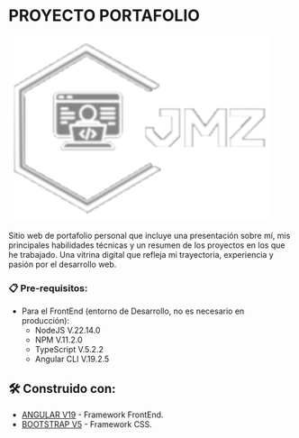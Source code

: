 # PROYECTO PORTAFOLIO

![logo](public/logo_jmz.png?raw=true"logo) 

Sitio web de portafolio personal que incluye una presentación sobre mí, mis principales habilidades técnicas y un resumen de los proyectos en los que he trabajado. Una vitrina digital que refleja mi trayectoria, experiencia y pasión por el desarrollo web.

### 📋 Pre-requisitos:
* Para el FrontEnd (entorno de Desarrollo, no es necesario en producción):
	* NodeJS V.22.14.0
	* NPM V.11.2.0
	* TypeScript V.5.2.2
	* Angular CLI V.19.2.5

## 🛠️ Construido con:
* [ANGULAR V19](https://angular.dev/) - Framework FrontEnd.
* [BOOTSTRAP V5](https://getbootstrap.com/) - Framework CSS.
